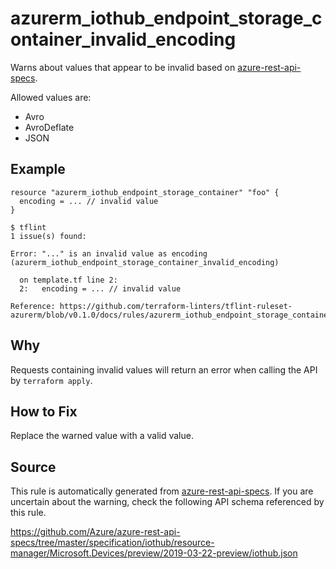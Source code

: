 <!--- This file generated by `tools/apispec-rule-gen/main.go`. DO NOT EDIT --->

# azurerm_iothub_endpoint_storage_container_invalid_encoding

Warns about values that appear to be invalid based on [azure-rest-api-specs](https://github.com/Azure/azure-rest-api-specs).

Allowed values are:
- Avro
- AvroDeflate
- JSON

## Example

```hcl
resource "azurerm_iothub_endpoint_storage_container" "foo" {
  encoding = ... // invalid value
}
```

```
$ tflint
1 issue(s) found:

Error: "..." is an invalid value as encoding (azurerm_iothub_endpoint_storage_container_invalid_encoding)

  on template.tf line 2:
  2:   encoding = ... // invalid value

Reference: https://github.com/terraform-linters/tflint-ruleset-azurerm/blob/v0.1.0/docs/rules/azurerm_iothub_endpoint_storage_container_invalid_encoding.md

```

## Why

Requests containing invalid values will return an error when calling the API by `terraform apply`.

## How to Fix

Replace the warned value with a valid value.

## Source

This rule is automatically generated from [azure-rest-api-specs](https://github.com/Azure/azure-rest-api-specs). If you are uncertain about the warning, check the following API schema referenced by this rule.

https://github.com/Azure/azure-rest-api-specs/tree/master/specification/iothub/resource-manager/Microsoft.Devices/preview/2019-03-22-preview/iothub.json
